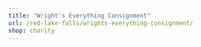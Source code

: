 ```yaml
---
title: "Wright's Everything Consignment"
url: /red-lake-falls/wrights-everything-consignment/
shop: charity
---
```

